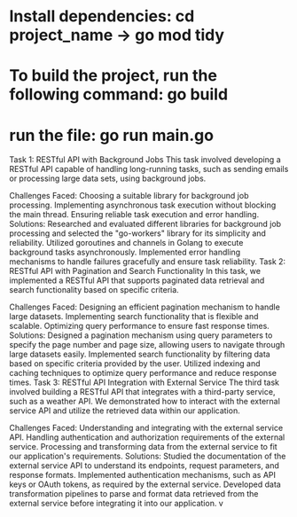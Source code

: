 # Install dependencies: cd project_name -> go mod tidy
# To build the project, run the following command: go build
# run the file: go run main.go

Task 1: RESTful API with Background Jobs
This task involved developing a RESTful API capable of handling long-running tasks, such as sending emails or processing large data sets, using background jobs.

Challenges Faced:
Choosing a suitable library for background job processing.
Implementing asynchronous task execution without blocking the main thread.
Ensuring reliable task execution and error handling.
Solutions:
Researched and evaluated different libraries for background job processing and selected the "go-workers" library for its simplicity and reliability.
Utilized goroutines and channels in Golang to execute background tasks asynchronously.
Implemented error handling mechanisms to handle failures gracefully and ensure task reliability.
Task 2: RESTful API with Pagination and Search Functionality
In this task, we implemented a RESTful API that supports paginated data retrieval and search functionality based on specific criteria.

Challenges Faced:
Designing an efficient pagination mechanism to handle large datasets.
Implementing search functionality that is flexible and scalable.
Optimizing query performance to ensure fast response times.
Solutions:
Designed a pagination mechanism using query parameters to specify the page number and page size, allowing users to navigate through large datasets easily.
Implemented search functionality by filtering data based on specific criteria provided by the user.
Utilized indexing and caching techniques to optimize query performance and reduce response times.
Task 3: RESTful API Integration with External Service
The third task involved building a RESTful API that integrates with a third-party service, such as a weather API. We demonstrated how to interact with the external service API and utilize the retrieved data within our application.

Challenges Faced:
Understanding and integrating with the external service API.
Handling authentication and authorization requirements of the external service.
Processing and transforming data from the external service to fit our application's requirements.
Solutions:
Studied the documentation of the external service API to understand its endpoints, request parameters, and response formats.
Implemented authentication mechanisms, such as API keys or OAuth tokens, as required by the external service.
Developed data transformation pipelines to parse and format data retrieved from the external service before integrating it into our application.
v
